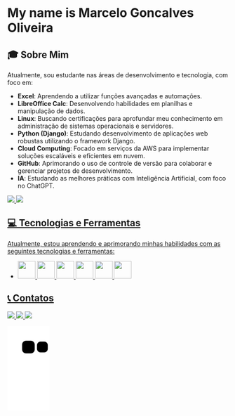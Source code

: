 # My name is Marcelo Goncalves Oliveira 
## 🎓 Sobre Mim
Atualmente, sou estudante nas áreas de desenvolvimento e tecnologia, com foco em:

- **Excel**: Aprendendo a utilizar funções avançadas e automações.
- **LibreOffice Calc**: Desenvolvendo habilidades em planilhas e manipulação de dados.
- **Linux**: Buscando certificações para aprofundar meu conhecimento em administração de sistemas operacionais e servidores.
- **Python (Django)**: Estudando desenvolvimento de aplicações web robustas utilizando o framework Django.
- **Cloud Computing**: Focado em serviços da AWS para implementar soluções escaláveis e eficientes em nuvem.
- **GitHub**: Aprimorando o uso de controle de versão para colaborar e gerenciar projetos de desenvolvimento.
- **IA**: Estudando as melhores práticas com Inteligência Artificial, com foco no ChatGPT.
  <div>
<a href="https://github.com/MarceloGoncalvesOliveira">
<img loading="lazy" height="180em" src="https://github-readme-stats.vercel.app/api/top-langs/?username=MarceloGoncalvesOliveira&layout=compact&langs_count=7&theme=dracula"/>
<img loading="lazy" height="180em" src="https://github-readme-stats.vercel.app/api?username=MarceloGoncalvesOliveira&show_icons=true&theme=dracula&include_all_commits=true&count_private=true"/>
</div>

## 💻 Tecnologias e Ferramentas
Atualmente, estou aprendendo e aprimorando minhas habilidades com as seguintes tecnologias e ferramentas:
- <img loading="lazy" src="https://cdn.jsdelivr.net/gh/devicons/devicon/icons/linux/linux-original.svg" width="40" height="40"/>   <img loading="lazy" src="https://cdn.jsdelivr.net/gh/devicons/devicon@latest/icons/python/python-original.svg" width="40" height="40" />  <img loading="lazy" src="https://cdn.jsdelivr.net/gh/devicons/devicon@latest/icons/git/git-original.svg"  width="40" height="40"/>  <img loading="lazy" src="https://cdn.jsdelivr.net/gh/devicons/devicon@latest/icons/amazonwebservices/amazonwebservices-original-wordmark.svg"  width="40" height="40"/> <img loading="lazy" src="https://cdn.jsdelivr.net/gh/devicons/devicon@latest/icons/django/django-plain.svg"   width="40" height="40"/>  <img loading="lazy" src="https://cdn.jsdelivr.net/gh/devicons/devicon@latest/icons/ubuntu/ubuntu-original.svg"   width="40" height="40"/>

## 📞 Contatos
<div>
    <a href="https://instagram.com/_marcelogo/" target="_blank">
        <img loading="lazy" src="https://img.shields.io/badge/-Instagram-%23E4405F?style=for-the-badge&logo=instagram&logoColor=white" target="_blank">
    </a>
    <a href="https://www.linkedin.com/in/marcelo-goncalves-oliveira-11b7a2305" target="_blank">
        <img loading="lazy" src="https://img.shields.io/badge/-LinkedIn-%230077B5?style=for-the-badge&logo=linkedin&logoColor=white" target="_blank">
    </a>   
    <a href="https://github.com/MarceloGoncalvesOliveira" target="_blank">
        <img loading="lazy" src=https://img.shields.io/badge/-GitHub-%23181717? style="for-the-badge&logo=github&logoColor=white" target="_blank">
    </a>   	
</div>



![Snake animation](https://github.com/MarceloGoncalvesOliveira/MarceloGoncalvesOliveira/blob/output/github-contribution-grid-snake.svg)





	
